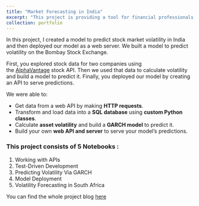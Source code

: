 ```yaml
---
title: "Market Forecasting in India"
excerpt: "This project is providing a tool for financial professionals and investors to predict and manage stock market volatility in the Indian market. By creating a model to forecast volatility, individuals and organizations can make more informed investment decisions and potentially reduce the financial risks associated with market fluctuations. This can be particularly valuable for traders, portfolio managers, and investors looking to optimize their strategies and minimize losses.<br/><img src='/images/CBOE Volatility Index.jpeg' width='300px'>"
collection: portfolio
---
```


In this project, I created a model to predict stock market volatility in India and then deployed our model as a web server.
We built a model to predict volatility on the Bombay Stock Exchange.

First, you explored stock data for two companies using the [AlphaVantage](https://www.alphavantage.co/) stock API. Then we used that data to calculate volatility and build a model to predict it. Finally, you deployed our model by creating an API to serve predictions.

We were able to:
- Get data from a web API by making **HTTP requests**.
- Transform and load data into a **SQL database** using **custom Python classes**.
- Calculate **asset volatility** and build a **GARCH model** to predict it.
- Build your own **web API and server** to serve your model’s predictions.

### This project consists of 5 Notebooks :
1. Working with APIs
2. Test-Driven Development
3. Predicting Volatility Via GARCH
4. Model Deployment
5. Volatility Forecasting in South Africa

You can find the whole project blog [here](https://www.notion.so/Project_8-2d74b5a866694242911cf00c7ca4b759)
